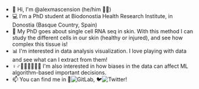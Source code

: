- 👋 Hi, I'm @alexmascension (he/him 🏳️‍🌈)
- 💻 I'm a PhD student at Biodonostia Health Research Institute, in Donostia (Basque Country, Spain)
- 🔬 My PhD goes about single cell RNA seq in skin. With this method I can study the different cells in our skin (healthy or injured), and see how complex this tissue is!
- 📊 I'm interested in data analysis visualization. I love playing with data and see what can I extract from them! 
- ♀️♂️🖐🏻🖐🏽🖐🏿 I'm also interested in how biases in the data can affect ML algorithm-based important decisions.
- 📫 You can find me in 🐹![GitLab](https://gitlab.com/alexmascension), 🐦![Twitter](https://twitter.com/alexmascension)!

<!---
alexmascension/alexmascension is a ✨ special ✨ repository because its `README.md` (this file) appears on your GitHub profile.
You can click the Preview link to take a look at your changes.
--->
